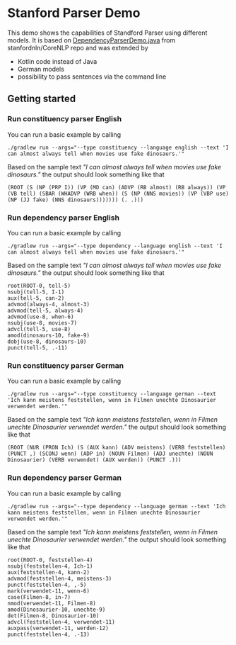 # Stanford Parser Demo

This demo shows the capabilities of Standford Parser using different models.
It is based on [DependencyParserDemo.java](https://github.com/stanfordnlp/CoreNLP/blob/master/src/edu/stanford/nlp/parser/nndep/demo/DependencyParserDemo.java) from stanfordnln/CoreNLP repo and was extended by
* Kotlin code instead of Java
* German models
* possibility to pass sentences via the command line

## Getting started

### Run constituency parser English

You can run a basic example by calling

```
./gradlew run --args="--type constituency --language english --text 'I can almost always tell when movies use fake dinosaurs.'"
```

Based on the sample text _"I can almost always tell when movies use fake dinosaurs."_ the output should look something like that

```
(ROOT (S (NP (PRP I)) (VP (MD can) (ADVP (RB almost) (RB always)) (VP (VB tell) (SBAR (WHADVP (WRB when)) (S (NP (NNS movies)) (VP (VBP use) (NP (JJ fake) (NNS dinosaurs))))))) (. .)))
```

### Run dependency parser English

You can run a basic example by calling

```
./gradlew run --args="--type dependency --language english --text 'I can almost always tell when movies use fake dinosaurs.'"
```

Based on the sample text _"I can almost always tell when movies use fake dinosaurs."_ the output should look something like that

```
root(ROOT-0, tell-5)
nsubj(tell-5, I-1)
aux(tell-5, can-2)
advmod(always-4, almost-3)
advmod(tell-5, always-4)
advmod(use-8, when-6)
nsubj(use-8, movies-7)
advcl(tell-5, use-8)
amod(dinosaurs-10, fake-9)
dobj(use-8, dinosaurs-10)
punct(tell-5, .-11)
```

### Run constituency parser German

You can run a basic example by calling

```
./gradlew run --args="--type constituency --language german --text 'Ich kann meistens feststellen, wenn in Filmen unechte Dinosaurier verwendet werden.'"
```

Based on the sample text _"Ich kann meistens feststellen, wenn in Filmen unechte Dinosaurier verwendet werden."_ the output should look something like that

```
(ROOT (NUR (PRON Ich) (S (AUX kann) (ADV meistens) (VERB feststellen) (PUNCT ,) (SCONJ wenn) (ADP in) (NOUN Filmen) (ADJ unechte) (NOUN Dinosaurier) (VERB verwendet) (AUX werden)) (PUNCT .)))
```

### Run dependency parser German

You can run a basic example by calling

```
./gradlew run --args="--type dependency --language german --text 'Ich kann meistens feststellen, wenn in Filmen unechte Dinosaurier verwendet werden.'"
```

Based on the sample text _"Ich kann meistens feststellen, wenn in Filmen unechte Dinosaurier verwendet werden."_ the output should look something like that

```
root(ROOT-0, feststellen-4)
nsubj(feststellen-4, Ich-1)
aux(feststellen-4, kann-2)
advmod(feststellen-4, meistens-3)
punct(feststellen-4, ,-5)
mark(verwendet-11, wenn-6)
case(Filmen-8, in-7)
nmod(verwendet-11, Filmen-8)
amod(Dinosaurier-10, unechte-9)
det(Filmen-8, Dinosaurier-10)
advcl(feststellen-4, verwendet-11)
auxpass(verwendet-11, werden-12)
punct(feststellen-4, .-13)
```